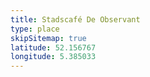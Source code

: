 ```yaml
---
title: Stadscafé De Observant
type: place
skipSitemap: true
latitude: 52.156767
longitude: 5.385033
---
```

